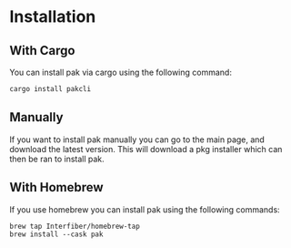 # Installation

## With Cargo
You can install pak via cargo using the following command:
```bash
cargo install pakcli
```

## Manually
If you want to install pak manually you can go to the main page, and download the latest version. This will download a pkg installer which can then be ran to install pak.

## With Homebrew
If you use homebrew you can install pak using the following commands:
```shell
brew tap Interfiber/homebrew-tap
brew install --cask pak
```